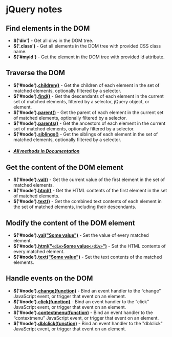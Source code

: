 # jQuery notes

## Find elements in the DOM
- **$('div')** - Get all divs in the DOM tree.
- **$('.class')** - Get all elements in the DOM tree with provided CSS class name.
- **$('#myid')** - Get the element in the DOM tree with provided id attribute.

## Traverse the DOM
- **$('#node').[children()](http://api.jquery.com/children/)** - Get the children of each element in the set of matched elements, optionally filtered by a selector.
- **$('#node').[find()](http://api.jquery.com/find/)** - Get the descendants of each element in the current set of matched elements, filtered by a selector, jQuery object, or element.
- **$('#node').[parent()](http://api.jquery.com/parent/)** - Get the parent of each element in the current set of matched elements, optionally filtered by a selector.
- **$('#node').[parents()](http://api.jquery.com/parents/)** - Get the ancestors of each element in the current set of matched elements, optionally filtered by a selector.
- **$('#node').[siblings()](http://api.jquery.com/siblings/)** - Get the siblings of each element in the set of matched elements, optionally filtered by a selector.
- ##### [All methods in Documentation](https://api.jquery.com/category/traversing/)

## Get the content of the DOM element
- **$('#node').[val()](http://api.jquery.com/val/)** - Get the current value of the first element in the set of matched elements.
- **$('#node').[html()](http://api.jquery.com/html/)** - Get the HTML contents of the first element in the set of matched elements.
- **$('#node').[text()](http://api.jquery.com/text/)** - Get the combined text contents of each element in the set of matched elements, including their descendants.

## Modify the content of the DOM element
- **$('#node').[val("Some value")](http://api.jquery.com/val/)** - Set the value of every matched element.
- **$('#node').[html("`<div>`Some value`</div>`")](http://api.jquery.com/html/)** - Set the HTML contents of every matched element.
- **$('#node').[text("Some value")](http://api.jquery.com/html/)** - Set the text contents of the matched elements.

## Handle events on the DOM
- **$('#node').[change(function)](http://api.jquery.com/change/)** - Bind an event handler to the “change” JavaScript event, or trigger that event on an element.
- **$('#node').[click(function)](http://api.jquery.com/click/)** - Bind an event handler to the “click” JavaScript event, or trigger that event on an element.
- **$('#node').[contextmenu(function)](http://api.jquery.com/contextmenu/)** - Bind an event handler to the “contextmenu” JavaScript event, or trigger that event on an element.
- **$('#node').[dblclick(function)](http://api.jquery.com/dblclick/)** - Bind an event handler to the "dblclick" JavaScript event, or trigger that event on an element.